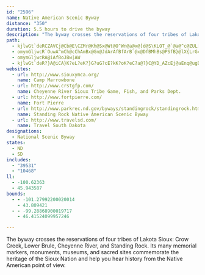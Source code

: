 ```yaml
---
id: "2596"
name: Native American Scenic Byway
distance: "350"
duration: 5.5 hours to drive the byway
description: "The byway crosses the reservations of four tribes of Lakota Sioux: Crow Creek, Lower Brule, Cheyenne River, and Standing Rock. Its many memorial markers, monuments, museums, and sacred sites commemorate the heritage of the Sioux Nation and help you hear history from the Native American point of view."
path:
  - kjlwGt`deRCZAVCj@Cb@E\CZMr@Kh@Sx@Wt@O^Wn@a@x@[d@S\KLOT_@`@a@^c@ZUL[Ta@Pg@Ne@LOBwx@FsYEyEDurGFqEJwEr@iE~A}DdC{AhA_BbB{BzC}AjCiWri@eEbHoD~EyEfFss@to@ubAb|@sFlEkbBl`AcCcCwCqBeC_AsA_@yCScaDDeMLmGf@aGdAqFjBoDzA_GbDkg@l\yKzG_D|AwDzA}GfBcFv@uIf@ssD?kOj@s}@lIaf@xEyQ~AiDN}DPoHJko@y@eFcAqDoAsBeAoBwAoDiD}@eAySyXsPgTmwA_lBoVs[uCgCqD_CmD}AcE_AaBOyBEm^CepHJm^?qBG_Fm@sEkAmDsAcCwA{EoD_B_B_EaF}AeCkFgGoBeBqBuAeE_CoDqAwCo@cEi@cCOmGFow@rIwDNgE?aHa@cIsAqD_Ak`Aq_@cG{AuC_@uCOsCBgFZoeA~OcHZ}DAcEQgD_@wDq@sGiBsDsAkj@wVqP}GeGuAoDe@aDSsFKqJAcsEQiWe@}SGc}BC}Gl@}DdAsDdByPnKiEjBmBd@iDZmBEwJuAsAEaBDaBTwAd@sFvC
  - omymGljwcR`OuwA^mCh@cChAmBx@Gn@JdArAfBfArB`@x@DfBMhBs@PSfB}@lX{LrGcFl@_@rBw@~Ae@`Fs@`]oGfJmBvIqCjIaDvBgAz@w@hC_D|RqWbBmBhFgFvCyBdu@kf@{@aDSgB?kBNgAb@yAjA_Btc@ae@`EeFhQqVxBkC|AuAlG{ExBqCfBmDbHiV|FoOr@aBXg@LQl@aAz@cAdB_BlCuBbAcAz@mAvGcOx@_DlBwO`@_Cp@{BnAqCrBsCpI_H`BmBhAmBvCuG|AyCxB_DbBgBtQ{O|AmBrAyBdBkEbA}D^yBXmCNsEUszDC}dCFypHYsIc@_HmTkbDIsAAgCFeDR{B|@gFdAeDrHoPfAkEb@wED_FOyD_Emp@C}CTeGx@{Fn@kClAmDdAsBr@kAhCyCpJ}HlAsAn@y@r@}Ar@uBZ_BTaBHqB@mq@LuB^_Cb@yAj@oAlAkBbBqAvK{EpC{AxB}Bx@gAlvBqpD|OwWhAgCj@sCPeBForAEyFSoC_BsIiB_Fy`@it@qAoDaAwFS{DFoxBYgFo@gE{FqWYyBEmCNqEbA{Dds@_kBrAsEvAgHh@uEnXasChAgJt@kEtHs_@nBsHhAyCxAmCrNkTjAwBfB{Dz@kC`AgD|^w}Al@iENcGMuJoBscAAmENaDV_D|@mEbBoFtc@ux@|BeChCsAfC_@jP_@lESjaBsMdBAlBV~@T|Ax@x@x@hAdBnAzCt@jEFdCGhCYlCk@lCqIzT_@~Ak@`EIdBDrCH`Bj@xD`G|RnA`Gb@lC^~DXrEDfGErDSfDe@dFg@dDkSreAc@`DYdDOfDE`FNzG^dFh@lDXlBxA`G|AfEnCjFzEhHtf@vs@fDdEhCpBlBz@hBj@t_AvPfEh@t@@tAElEmAhAq@bDuCzn@gl@bAsAlBmDd@qArBgHbAmBdAsAxBsBpQmLnCmB~CmCdKgMhV_b@|BiG|@mFn@_Gn@_D~B}FzA_CdBgBjBqAjF_B|Es@nBq@vAaAvEyEtRoTx@oAx@qBhHcVvAgElBoDzAkBfW}PrBwBbDcFvFkLlD{F~CmD`FmDbx@ah@`GeE|AaBrCyDlHaMhMiSpBsBlCqApLgDvDsBlUiQ~@aAfB_Dj@{An@gE|@mLNyA^kB^yArC{FpIy[x@qCn@{AhAqBbBgBpLsIxAyAh@s@|@sBvHkTtAiEjAwC`BwCjBeBzB_AnQ{F|F_BbBUzKEpAKdDy@|BsAtB_ChL}RpA_BrC{BzB}@hCSjwBAlCq@rCkBhBgCfAmC^{Ap@yFS{aBKslC^ykFVevBOkGSsCYkCw@kFcK{c@mBaMs@oGiPmrCMeKDiHhBibBKiGWkEe@cEe@kCsAsFkBgF}Pg_@iNc[wI{QiBmF}A{Gi@yD_@mEO{FUoy@KaGq@uMiBiTIgELuEf@mExZgvAxAaFnAgCrAcBdAgAbBaAz_@yPzHmDxByAtZiWtBiChAgC\yAj@eFByCIcr@Hqc@TsDx@oHbCyKnD}MtB{Id@eFJiHO}Di@iF_Sq`Ao@mDOaBe@kGmBot@DuDn@yMtNeaAvAiKj@uCxAeGfAyChAmCtSeb@t@yBh@aC\gCN_C?eDIoB_@iDiDqNlz@kg@~BiBdBwBlAmBvAeDhA{Dj@eD`j@_`Ex@eEnAeD|BgEhBeCnRkUfDeC|DuBxDcApGiA~AQpHPhBQtAa@jC}Bt@aAlEeHvAaBnA_AhDsApEs@vKaArAc@nA_AlBeC~@aBb@mAt@gElA{M~BcUxJwbAz@aHfBuJdAeF~@sDhC{IlAiDrD_JxCiG|DaH`FmHbHqItFgF~h@ac@jG{F~E_Gze@go@}b@_`AsS_e@sGcNcDmD}BqBiBgAqCgAiCq@mE[cDFeQtAkFVcIKkNy@aF?qH^a^rEeCT]@c@BW?W@O?SCIA]GeBGm@Gg@Gy@Mk@Me@Qe@Ic@M_B_@QA}Cw@yCa@cQkDuBSgB@iBPcEjA_An@sv@ru@}BhB_D~A}Cj@iCDwBMgAWqBs@cDyByQ{PqBaCaBqCaAyBiAiDoT{z@y@mCyBcFhw@QpBW`Am@|@gAhAeDhUk~@rD{ObAiDxAwEjQgg@nDiKb\ylAvCoJtxAgbE|C_GtAgBxp@uu@rCuDxAuCt@wBpGwUbAyBtAuBtrAgrA~BmC`BqDZmA\yBNyBDsAEqc@`n@[fIe@`j@sFvEg@tCw@lBeA~@{@x@eAhAsBrAmEjIq]hByDhBoBt@k@`]{PvSaL|^ySnDiBtCcAvEw@fX_CnCg@fCeA~ByAlAgAh\a[`C}AnBeA|CmAlCw@|Cw@bDa@xE_BpGaBlEy@dHk@tVKd`AD`f@GlEElB?z@AtAE|@E^EbEs@lY{GtKcBpJy@fL_@dIk@`XaDlMStJL|BVlmA|Tnv@lO`CRhIJjIUvHc@bEiBvBsAdGiJrPoXvBiB~@k@lEgBfAu@`TcH|Ee@jEr@vDpBxjAj{@dTfOna@~UvGdChNdDbErBfFtDdP|NxBdDxA~Cr@`Cx@rDb@dDtApN^pFnAtNpBpQh@rBtArCbBlBx@j@x@XrC^pYzBpAVpCv@bC|@jAr@LHTLfBfAnDrBdDjBvCdB~D`Cz@f@PN`@T
  - omymGljwcRA@iAfBoJBw|AW
  - kjlwGt`deR?}A@iCA}K?eL?eK?}G?uG?cE?kK?oK?eC?a@?}C@YD_AZcEj@aEnq@ugDt@iE\gCRsDJkFRmoDJyCXaCr@eDx@sB`AeBlAsAlx@{p@zGaFlIyFdj@m^~BkBrBeChAgB~AmDhq@eeBlHwOxD_HjG}Jvg@ss@bDaEtDeDlCeBl|A}p@lHuDnHsFxCmCln@_q@|CcEdo@}`An@y@rBkBhCoAr@QtBYzrA?jDLrEl@|EjBhAj@bBfA~ArAxDnEdDrFjBrEnB~GjRvs@h@dB~A`EbBjDzAzBbBrBhAjApDrC`B~@zBz@tFpAjDRds@BjtNCrCBvDRtEx@|C~@|CnAfEjC|DfDxAxAnDxEjqAdiBlDxDlCzBbEdClEhBdBh@nGdAbDNnkHDrGJpCXbC`@nCv@fCdAxBfAtD`CrrA~gAfIjH|@nAxAdDj@pBr@`FJrDBdTDdBTjCh@tCl@fBh@lAnAnBj@n@vAbAr@Z`A\xAR~BEj@KhAYlAk@bj@_^|J{GzFmFrCkDnC{D~BgEdDyH`BgFxAsFlR}~@rAiEvBuEpAiBtKiKbBy@|EkArCg@|B}@~AiAlU{RrA_B~AmC~Ny\~@kAbA_A`C_AxAOdBFnC~@fBzAxWv[|AfAbCdAxCd@bC?dCe@vCyA~rAy}@bC}@bCY|B?vGj@SdDBtAFjC^fDxAxFzF|Q~@pC`DvHrDrGbCdDfTdWjDlF|CzFfEfLfLx\pGfSvR`l@jA~Er@tEZrI?lAUfF_BpQsAxKmBpUq@lGwBzUs@|GmBlNu\hqBLz@Ld@hSbJ~S|I|CbAxEn@bDHxwDK|^Dz}@KbDDnBPfB^~ClA~AdApDrDzpAzqBvGtJxXf`@zFxJpGtNbD`Jb]dgAt]c_@`FoG|Q}VnCaEpA}Bp@{Ax@yCd@aDn@aH\qBf@mBpAqC~@mAdAeA`JoFlA}@lBsBxAmCt@gBh@qB^oB|@mJTuAz@mChAcBxAeApA[|AC~AJhBb@dAf@|@r@rAdBtDnIzCdFhBtBrBrBlCvBnCxAlFtAj`@fI|_@fHtA^bGxBrNzFdCp@pDR`eBE|BPtBj@hAl@bAz@vBxC|I|QbDpHxAxCRn@~AdDhBxC|AfBbAv@nBz@jAVtBJdO@boBEdRDpAJrBt@bHdEnExBpBRdW?tDSlDmArBqA~IgKlBuAnKkErBg@lBKp@DbBd@vFfDxC`A|D\|@EpMJTJbCHtHATLrBVhBl@|Ar@~BvAbCfCrBfDlCzG~@rE~ArE`IzMRF`DaBdC_AvEy@vCQdj@s@tPEtIY`GBlKO`Va@`E_@dBm@~BeA|BeBrCgDhByDrAiE~@qFb@{FJsC?oFBqe@b@}J`@qE|@oGrAmGhK__@d@qCFgBG_C]eCgIgXkDmM[kBc@iEOeFB_EPiElCye@l@iNDqCB{N]}dDGcPm@aFm@sCa@qAwAyCyDuFiAmB}@yBiAuDa@wCS_DGqRRaG\wCl[g}At`@eoBl@eEPoEj@coJk@kpBLmId@iIlBmKxAcFp@eB`BgDxA_CnBqChAiAxIwGl|@an@|BmAhFaBnjBoZ|DYhhHDf_A?|EGrDYnQeC`mBkZnCWdBP`Bp@b[dQzGdD`HtBtDx@jDd@~CR~JPtcC?nGR~e@`G`Dn@pJhCrvAra@tC|ArOtKdBv@hBf@hyBpQ|lA`PvE`AdBp@dBdA~EzEpoBhvBxGdH|ArAjAv@`Bl@|UnDjCXlBBd^Sw|@x`C_Qfe@oaAh`CiFlLsC`FqAlBoExFcyBvaC{QtS}BxCsC`FyCbIiAlEoA~Gi@`F]fGK~JN~}NCdFSlDQrBi@rDif@n}B{EbVaMll@_CtNwCdT_C|N_^|iAcDfLk@bCk@vCg@lFInDDfFNdDvC|[|Ir|@nP~dBbAxJrBnLlCfLdj@joBxH`YnSlt@lF|Q|HnUtKxXfMtYvpA~oCph@lcAvLvUnC`GtCjHra@~iAjOla@tJbTvTlc@xE`JtnBxlD`E~HrAlDfAhDv@hDbAfFpe@fxCdBbItArEjBrExCzFlCxDztBjjCbClDtB`E|AjDxChJpp@fiCx@bDvB`LtAdJxAxNr@fK^`KH|MDn}BOn~DB~zHUd~BYblLDnQNvFd@rG^jDhAhH|B~IbDnIbD~FhDrEzo@|t@dCdDzCnGxAtEbAlEn@jFRzCN~EHnwCFbbGAprBNbyBO||BpK?ruLGfy@DlKI~tBD|oHG`n@Dzp@InGb@tE`AbGpBlB`@hBRtBB~H_AxRaDfDQl~ETdFUtDy@lCkA`EuChCyCdA_B~@gB|FsMhd@aeAxAiC|BuClBeB~B{AlDyArA_@lFe@frBKlBEbDYhBa@hBq@bEeC|AoA~BqC`kA{bBhDeEvDaDlEqBhBg@jBSbDKhm@r@lGk@`Dq@nE{AdMuGn_DogBvb@yUlk@i\~As@xAeA~CuCl@s@bC_EdB_EvB{Jj@uERkDHsC?aKMiGAuHMmEa@c_@Yai@_@wTAsI]_LOsQs@yMIuK?eZFoLtAgv@d@}SHmBx@yGv@eDj@gBhB_EzA{BdAkAdAaAjAs@zCsAnDq@rpCa@fCCvFk@xD{@jC{@nEwBf^wVfXqRvBkAbDsA`GwArEe@|FCnzM`AdaFLjwGp@~mFEplLk@d@w^LsJNsKF_F?cH?mF?YAiA?uDA_@?}G@_D?i@?aFCchFFk`@By{FEqlFBgjCM}bDL{~NCgSK}Lw@ul@QaKMsDo@eIe@oE_Lus@yCoTiB}J{Luw@iBmKwEc]{DqSuBaO_BoMgWy_By@eGoAiOUaGMaGTafGLop@EmLJq}@TgsQE{j@D_e@J_Gl@mJ|@iGzAmH|AoF|BeGnBuD~JmPtBmEvBeGnAcFbAkFx@cHj@{JHeDDq[HmsA\giC?siBH{HMyN?}OYuRcB{l@eBok@i@eIm@oEk@sCe\sgAy@}D_@mC[iCc@sGG}E?cUVq{B?wSOuKwHayCsAmf@IkFJuD^yEv@kEb@iBbAyC`d@yeAlA_DbB{Fz@sD|C}PbBqGvBsFxAoCdPiW~A{C|A}D~@}CbA_GrEsb@RmB
websites:
  - url: http://www.siouxymca.org/
    name: Camp Marrowbone
  - url: http://www.crstgfp.com/
    name: Cheyenne River Sioux Tribe Game, Fish, and Parks Dept.
  - url: http://www.fortpierre.com/
    name: Fort Pierre
  - url: http://www.parkrec.nd.gov/byways/standingrock/standingrock.html
    name: Standing Rock Native American Scenic Byway
  - url: http://www.travelsd.com/
    name: Travel South Dakota
designations:
  - National Scenic Byway
states:
  - ND
  - SD
includes:
  - "39531"
  - "10468"
ll:
  - -100.62363
  - 45.943587
bounds:
  - - -101.27992200020014
    - 43.809421
  - - -99.28868900019717
    - 46.41524099957246

---
```


The byway crosses the reservations of four tribes of Lakota Sioux: Crow Creek, Lower Brule, Cheyenne River, and Standing Rock. Its many memorial markers, monuments, museums, and sacred sites commemorate the heritage of the Sioux Nation and help you hear history from the Native American point of view.
